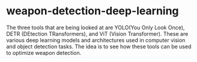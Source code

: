 # weapon-detection-deep-learning
The three tools that are being looked at are YOLO(You Only Look Once), DETR (DEtection TRansformers), and ViT (Vision Transformer). These are various deep learning models and architectures used in computer vision and object detection tasks. The idea is to see how these tools can be used to optimize weapon detection. 
